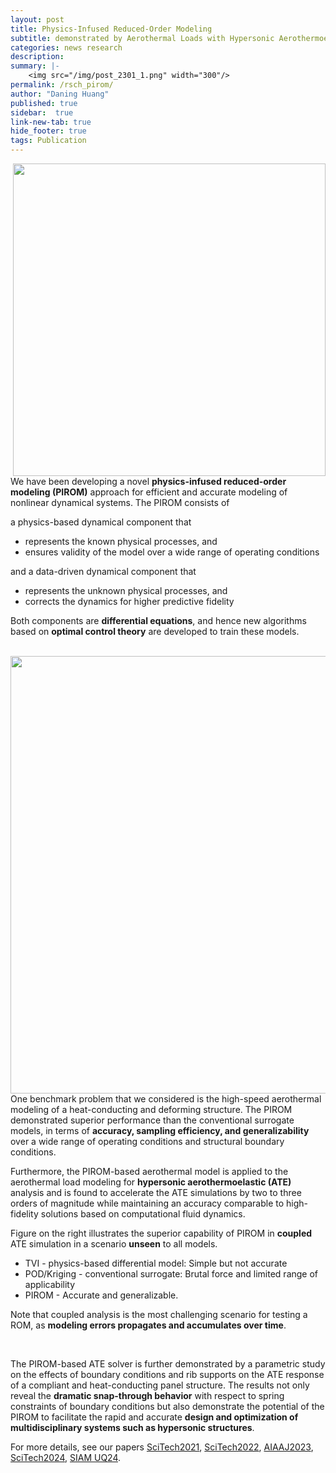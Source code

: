```yaml
---
layout: post
title: Physics-Infused Reduced-Order Modeling
subtitle: demonstrated by Aerothermal Loads with Hypersonic Aerothermoelastic Analysis
categories: news research
description:
summary: |-
    <img src="/img/post_2301_1.png" width="300"/>
permalink: /rsch_pirom/
author: "Daning Huang"
published: true
sidebar:  true
link-new-tab: true
hide_footer: true
tags: Publication
---
```


<img src="/img/rsch_pirom.png" align="right" width="500"/>

We have been developing a novel **physics-infused reduced-order modeling (PIROM)** approach for efficient and accurate modeling of nonlinear dynamical systems. The PIROM consists of

a physics-based dynamical component that 
+ represents the known physical processes, and
+ ensures validity of the model over a wide range of operating conditions

and a data-driven dynamical component that
+ represents the unknown physical processes, and
+ corrects the dynamics for higher predictive fidelity

Both components are **differential equations**, and hence new algorithms based on **optimal control theory** are developed to train these models.

<br clear="right"/>


<img src="/img/post_2301_2.png" align="right" width="700"/>

One benchmark problem that we considered is the high-speed aerothermal modeling of a heat-conducting and deforming structure.  The PIROM demonstrated superior performance than the conventional surrogate models, in terms of **accuracy, sampling efficiency, and generalizability** over a wide range of operating conditions and structural boundary conditions.

Furthermore, the PIROM-based aerothermal model is applied to the aerothermal load modeling for **hypersonic aerothermoelastic (ATE)** analysis and is found to accelerate the ATE simulations by two to three orders of magnitude while maintaining an accuracy comparable to high-fidelity solutions based on computational fluid dynamics.

Figure on the right illustrates the superior capability of PIROM in **coupled** ATE simulation in a scenario **unseen** to all models.
+ TVI - physics-based differential model: Simple but not accurate
+ POD/Kriging - conventional surrogate: Brutal force and limited range of applicability
+ PIROM - Accurate and generalizable.

Note that coupled analysis is the most challenging scenario for testing a ROM, as **modeling errors propagates and accumulates over time**.

<br clear="right"/>

The PIROM-based ATE solver is further demonstrated by a parametric study on the effects of boundary conditions and rib supports on the ATE response of a compliant and heat-conducting panel structure. The results not only reveal the **dramatic snap-through behavior** with respect to spring constraints of boundary conditions but also demonstrate the potential of the PIROM to facilitate the rapid and accurate **design and optimization of multidisciplinary systems such as hypersonic structures**.

For more details, see our papers [SciTech2021](https://arc.aiaa.org/doi/abs/10.2514/6.2021-1707), [SciTech2022](https://arc.aiaa.org/doi/abs/10.2514/6.2022-0989), [AIAAJ2023](https://arc.aiaa.org/doi/10.2514/1.J062214), [SciTech2024](/news_st24/#physics-infused-reduced-order-modeling), [SIAM UQ24](/news_uq24/).
